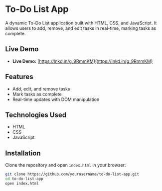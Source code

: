 # To-Do List App

A dynamic To-Do List application built with HTML, CSS, and JavaScript. It allows users to add, remove, and edit tasks in real-time, marking tasks as complete.

## Live Demo
- **Live Demo:** [https://lnkd.in/g_9RmmKM](https://lnkd.in/g_9RmmKM)

## Features
- Add, edit, and remove tasks
- Mark tasks as complete
- Real-time updates with DOM manipulation

## Technologies Used
- HTML
- CSS
- JavaScript

## Installation
Clone the repository and open `index.html` in your browser:

```bash
git clone https://github.com/yourusername/to-do-list-app.git
cd to-do-list-app
open index.html
